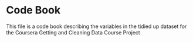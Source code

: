 # Code Book
This file is a code book describing the variables in the tidied up dataset for the Coursera Getting and Cleaning Data Course Project

